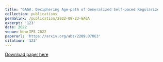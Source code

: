 ```yaml
---
title: "GAGA: Deciphering Age-path of Generalized Self-paced Regularizer"
collection: publications
permalink: /publication/2022-09-23-GAGA
excerpt: '123'
date: 2022
venue: NeurIPS 2022
paperurl: 'https://arxiv.org/abs/2209.07063'
citation: '123'
---
```

[Download paper here](https://doi.org/10.1038/s41586-021-03477-4)
